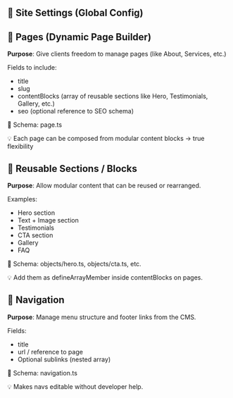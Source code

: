 ## 🧩 Site Settings (Global Config)

## 📄 Pages (Dynamic Page Builder)

**Purpose**: Give clients freedom to manage pages (like About, Services, etc.)

Fields to include:

- title
- slug
- contentBlocks (array of reusable sections like Hero, Testimonials, Gallery, etc.)
- seo (optional reference to SEO schema)

📁 Schema: page.ts

💡 Each page can be composed from modular content blocks → true flexibility

## 🧱 Reusable Sections / Blocks

**Purpose**: Allow modular content that can be reused or rearranged.

Examples:

- Hero section
- Text + Image section
- Testimonials
- CTA section
- Gallery
- FAQ

📁 Schema: objects/hero.ts, objects/cta.ts, etc.

💡 Add them as defineArrayMember inside contentBlocks on pages.

## 🧭 Navigation

**Purpose**: Manage menu structure and footer links from the CMS.

Fields:

- title
- url / reference to page
- Optional sublinks (nested array)

📁 Schema: navigation.ts

💡 Makes navs editable without developer help.
